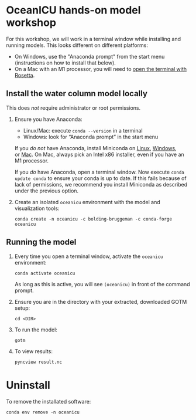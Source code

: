 # OceanICU hands-on model workshop

For this workshop, we will work in a terminal window while installing and running models. This looks different on different platforms:
* On Windows, use the "Anaconda prompt" from the start menu (instructions on how to install that below).
* On a Mac with an M1 processor, you will need to [open the terminal with Rosetta](https://www.byran.tech/html/how-to-make-a-rosetta-2-emulated-x86-terminal-on-arm-apple-silicon-chips.html).

## Install the water column model locally

This does *not* require administrator or root permissions.

1. Ensure you have Anaconda:
   - Linux/Mac: execute `conda --version` in a terminal
   - Windows: look for “Anaconda prompt” in the start menu

   If you *do not* have Anaconda, install Miniconda on [Linux](https://conda.io/projects/conda/en/stable/user-guide/install/linux.html), [Windows](https://conda.io/projects/conda/en/stable/user-guide/install/windows.html), or [Mac](https://conda.io/projects/conda/en/stable/user-guide/install/macos.html). On Mac, always pick an Intel x86 installer, even if you have an M1 processor.

   If you *do* have Anaconda, open a terminal window. Now execute `conda update conda` to ensure your conda is up to date. If this fails because of lack of permissions, we recommend you install Miniconda as described under the previous option.

2. Create an isolated `oceanicu` environment with the model and visualization tools:
    ```
    conda create -n oceanicu -c bolding-bruggeman -c conda-forge oceanicu
    ```

## Running the model

1. Every time you open a terminal window, activate the `oceanicu` environment:
   ```
   conda activate oceanicu
   ```
   As long as this is active, you will see `(oceanicu)` in front of the command prompt.

2. Ensure you are in the directory with your extracted, downloaded GOTM setup:
   ```
   cd <DIR>
   ```

3. To run the model:
   ```
   gotm
   ```

4. To view results:
   ```
   pyncview result.nc
   ```

# Uninstall

To remove the installated software:

```
conda env remove -n oceanicu
```